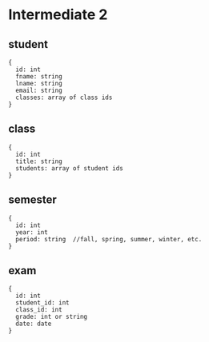 # Intermediate 2

## student

```
{
  id: int
  fname: string
  lname: string
  email: string
  classes: array of class ids
}

```

## class

```
{
  id: int
  title: string
  students: array of student ids
}

```

## semester

```
{
  id: int
  year: int
  period: string  //fall, spring, summer, winter, etc.
}

```

## exam

```
{
  id: int
  student_id: int
  class_id: int
  grade: int or string
  date: date
}

```